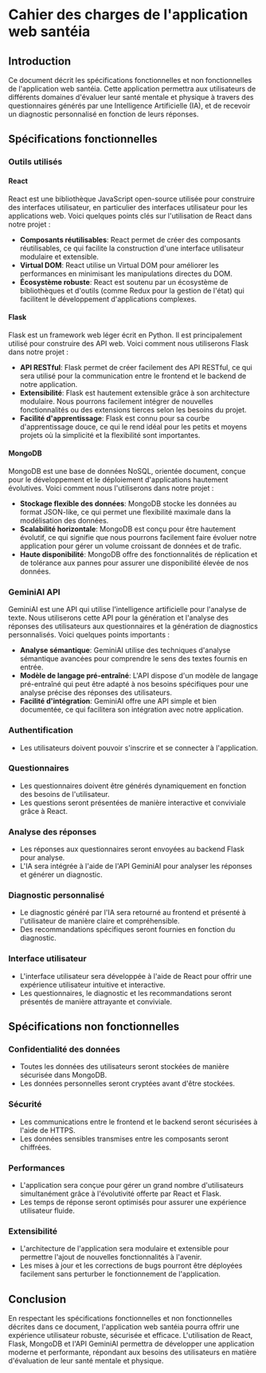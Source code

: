 # Cahier des charges de l'application web santéia

## Introduction
Ce document décrit les spécifications fonctionnelles et non fonctionnelles de l'application web santéia. Cette application permettra aux utilisateurs de différents domaines d'évaluer leur santé mentale et physique à travers des questionnaires générés par une Intelligence Artificielle (IA), et de recevoir un diagnostic personnalisé en fonction de leurs réponses.

## Spécifications fonctionnelles

### Outils utilisés

#### React
React est une bibliothèque JavaScript open-source utilisée pour construire des interfaces utilisateur, en particulier des interfaces utilisateur pour les applications web. Voici quelques points clés sur l'utilisation de React dans notre projet :
- **Composants réutilisables**: React permet de créer des composants réutilisables, ce qui facilite la construction d'une interface utilisateur modulaire et extensible.
- **Virtual DOM**: React utilise un Virtual DOM pour améliorer les performances en minimisant les manipulations directes du DOM.
- **Écosystème robuste**: React est soutenu par un écosystème de bibliothèques et d'outils (comme Redux pour la gestion de l'état) qui facilitent le développement d'applications complexes.

#### Flask
Flask est un framework web léger écrit en Python. Il est principalement utilisé pour construire des API web. Voici comment nous utiliserons Flask dans notre projet :
- **API RESTful**: Flask permet de créer facilement des API RESTful, ce qui sera utilisé pour la communication entre le frontend et le backend de notre application.
- **Extensibilité**: Flask est hautement extensible grâce à son architecture modulaire. Nous pourrons facilement intégrer de nouvelles fonctionnalités ou des extensions tierces selon les besoins du projet.
- **Facilité d'apprentissage**: Flask est connu pour sa courbe d'apprentissage douce, ce qui le rend idéal pour les petits et moyens projets où la simplicité et la flexibilité sont importantes.

#### MongoDB
MongoDB est une base de données NoSQL, orientée document, conçue pour le développement et le déploiement d'applications hautement évolutives. Voici comment nous l'utiliserons dans notre projet :
- **Stockage flexible des données**: MongoDB stocke les données au format JSON-like, ce qui permet une flexibilité maximale dans la modélisation des données.
- **Scalabilité horizontale**: MongoDB est conçu pour être hautement évolutif, ce qui signifie que nous pourrons facilement faire évoluer notre application pour gérer un volume croissant de données et de trafic.
- **Haute disponibilité**: MongoDB offre des fonctionnalités de réplication et de tolérance aux pannes pour assurer une disponibilité élevée de nos données.

### GeminiAI API
GeminiAI est une API qui utilise l'intelligence artificielle pour l'analyse de texte. Nous utiliserons cette API pour la génération et l'analyse des réponses des utilisateurs aux questionnaires et la génération de diagnostics personnalisés. Voici quelques points importants :
- **Analyse sémantique**: GeminiAI utilise des techniques d'analyse sémantique avancées pour comprendre le sens des textes fournis en entrée.
- **Modèle de langage pré-entraîné**: L'API dispose d'un modèle de langage pré-entraîné qui peut être adapté à nos besoins spécifiques pour une analyse précise des réponses des utilisateurs.
- **Facilité d'intégration**: GeminiAI offre une API simple et bien documentée, ce qui facilitera son intégration avec notre application.

### Authentification
- Les utilisateurs doivent pouvoir s'inscrire et se connecter à l'application.

### Questionnaires
- Les questionnaires doivent être générés dynamiquement en fonction des besoins de l'utilisateur.
- Les questions seront présentées de manière interactive et conviviale grâce à React.

### Analyse des réponses
- Les réponses aux questionnaires seront envoyées au backend Flask pour analyse.
- L'IA sera intégrée à l'aide de l'API GeminiAI pour analyser les réponses et générer un diagnostic.

### Diagnostic personnalisé
- Le diagnostic généré par l'IA sera retourné au frontend et présenté à l'utilisateur de manière claire et compréhensible.
- Des recommandations spécifiques seront fournies en fonction du diagnostic.

### Interface utilisateur
- L'interface utilisateur sera développée à l'aide de React pour offrir une expérience utilisateur intuitive et interactive.
- Les questionnaires, le diagnostic et les recommandations seront présentés de manière attrayante et conviviale.

## Spécifications non fonctionnelles

### Confidentialité des données
- Toutes les données des utilisateurs seront stockées de manière sécurisée dans MongoDB.
- Les données personnelles seront cryptées avant d'être stockées.

### Sécurité
- Les communications entre le frontend et le backend seront sécurisées à l'aide de HTTPS.
- Les données sensibles transmises entre les composants seront chiffrées.

### Performances
- L'application sera conçue pour gérer un grand nombre d'utilisateurs simultanément grâce à l'évolutivité offerte par React et Flask.
- Les temps de réponse seront optimisés pour assurer une expérience utilisateur fluide.

### Extensibilité
- L'architecture de l'application sera modulaire et extensible pour permettre l'ajout de nouvelles fonctionnalités à l'avenir.
- Les mises à jour et les corrections de bugs pourront être déployées facilement sans perturber le fonctionnement de l'application.

## Conclusion
En respectant les spécifications fonctionnelles et non fonctionnelles décrites dans ce document, l'application web santéia pourra offrir une expérience utilisateur robuste, sécurisée et efficace. L'utilisation de React, Flask, MongoDB et l'API GeminiAI permettra de développer une application moderne et performante, répondant aux besoins des utilisateurs en matière d'évaluation de leur santé mentale et physique.
